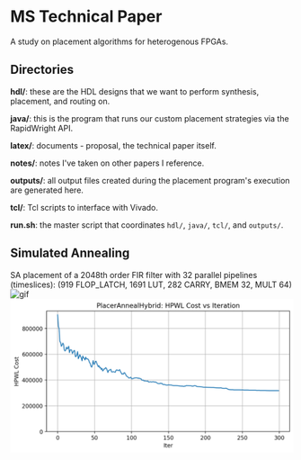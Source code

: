 # MS Technical Paper

A study on placement algorithms for heterogenous FPGAs.

## Directories

**hdl/**: these are the HDL designs that we want to perform synthesis, placement, and routing on.  

**java/**: this is the program that runs our custom placement strategies via the RapidWright API.  

**latex/**: documents - proposal, the technical paper itself.  

**notes/**: notes I've taken on other papers I reference.  

**outputs/**: all output files created during the placement program's execution are generated here.   

**tcl/**: Tcl scripts to interface with Vivado.  

**run.sh**: the master script that coordinates `hdl/`, `java/`, `tcl/`, and `outputs/`.

## Simulated Annealing
SA placement of a 2048th order FIR filter with 32 parallel pipelines (timeslices):
(919 FLOP_LATCH, 1691 LUT, 282 CARRY, BMEM 32, MULT 64)
![gif](outputs/placers/PlacerAnnealHybrid/graphics/output.gif)
![image](outputs/placers/PlacerAnnealHybrid/graphics/PlacerAnnealHybrid_cost_history.png)
